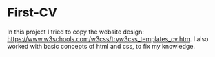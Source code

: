 # First-CV
In this project I tried to copy the website design: https://www.w3schools.com/w3css/tryw3css_templates_cv.htm. I also worked with basic concepts of html and css, to fix my knowledge.
